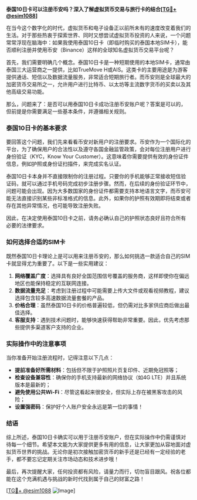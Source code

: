 **泰国10日卡可以注册币安吗？深入了解虚拟货币交易与旅行卡的结合[[TG💪+ @esim1088](https://t.me/s/esim1088)]**

在当今这个数字化的时代，虚拟货币和电子设备正以前所未有的速度改变着我们的生活。对于那些热衷于探索世界、同时又想尝试虚拟货币投资的人来说，一个问题常常浮现在脑海中：如果我使用泰国10日卡（即临时购买的泰国本地SIM卡），能否顺利注册并使用币安（Binance）这样的全球知名虚拟货币交易平台呢？

首先，我们需要明确几个概念。泰国10日卡是一种短期使用的本地SIM卡，通常由泰国三大运营商之一提供，比如TrueMove H或AIS。这类卡的主要用途是为游客提供通话、短信以及数据流量服务，非常适合短期旅行者。而币安则是全球最大的加密货币交易所之一，允许用户进行比特币、以太坊等主流数字货币的买卖以及其他高级交易功能。

那么，问题来了：是否可以用泰国10日卡成功注册币安账户呢？答案是可以的，但前提是你需要满足一些基本条件，并遵循相关规则。

### 泰国10日卡的基本要求

要回答这个问题，我们先来看看币安对新用户的注册要求。币安作为一个国际化的平台，为了确保用户的合法性以及遵守各国金融监管政策，会对每位注册用户进行身份验证（KYC，Know Your Customer）。这意味着你需要提供有效的身份证件信息，例如护照或身份证扫描件，来完成实名认证。

泰国10日卡本身并不直接限制你的注册过程。只要你的手机能够正常接收短信验证码，就可以通过手机号码完成初步注册步骤。然而，在后续的身份验证环节中，问题可能会出现。因为大多数国家的身份证件都需要支持本地语言文字，而币安可能无法直接识别某些非标准格式的信息。此外，如果你的护照有效期即将结束或者存在其他异常情况，也可能导致注册失败。

因此，在决定使用泰国10日卡之前，请务必确认自己的护照状态良好且符合所有必要的法律要求。

### 如何选择合适的SIM卡

既然泰国10日卡理论上是可以用来注册币安的，那么如何挑选一款适合自己的SIM卡就显得尤为重要了。以下是一些实用建议：

1. **网络覆盖广度**：选择具有良好全国范围信号覆盖的服务商，这样即使你在偏远地区也能保持稳定的互联网连接。
2. **数据流量充足**：考虑到注册过程中可能需要上传大文件或观看视频教程，建议选择包含较多高速数据流量套餐的产品。
3. **价格合理**：虽然泰国10日卡的价格普遍较低，但仍需对比多家供应商后做出最佳选择。
4. **客服支持**：遇到技术问题时，能够快速获得帮助非常重要。因此，优先考虑那些提供多渠道客户支持的企业。

### 实际操作中的注意事项

当你准备开始注册流程时，记得注意以下几点：

- **提前准备好所需材料**：包括但不限于护照照片页复印件、近期免冠照等；
- **检查设备兼容性**：确保你的手机支持最新的网络协议（如4G LTE）并且系统版本是最新的；
- **避免使用公共Wi-Fi**：尽管这看起来很安全，但实际上存在被黑客攻击的风险；
- **设置强密码**：保护好个人账户安全永远是第一位的事情！

### 结语

综上所述，泰国10日卡确实可以用于注册币安账户，但在实际操作中仍需谨慎对待每一个细节。希望本文能为大家提供更多有用的信息，让大家更加从容地面对虚拟货币世界的挑战。无论你是初次接触加密货币的新手还是已经有一定经验的老手，都不要忘记定期关注市场动态和技术进步哦！

最后，再次提醒大家，任何投资都有风险，请量力而行，切勿盲目跟风。祝各位都能在这个充满机遇与挑战的新时代找到属于自己的财富之路！

[[TG💪+ @esim1088](https://t.me/s/esim1088) ![Image](https://i.postimg.cc/4NQfJmqS/Snipaste-2025-05-13-00-14-12.png)]